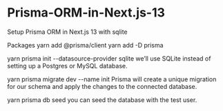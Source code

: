 # Prisma-ORM-in-Next.js-13
Setup Prisma ORM in Next.js 13 with sqlite 

Packages
yarn add @prisma/client
yarn add -D prisma

yarn prisma init --datasource-provider sqlite
we’ll use SQLite instead of setting up a Postgres or MySQL database.

yarn prisma migrate dev --name init
Prisma will create a unique migration for our schema and apply the changes to the connected database.

yarn prisma db seed
you can seed the database with the test user.

